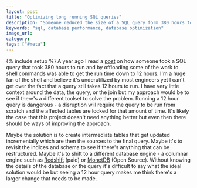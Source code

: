 ```yaml
---
layout: post
title: "Optimizing long running SQL queries"
description: "Someone reduced the size of a SQL query form 380 hours to 12 hours but that still feels slow and likely warrants a different approach."
keywords: "sql, database performance, database optimization"
image_url:
category:
tags: ["#meta"]
---
```

{% include setup %}
A year ago I read a [post](https://www.spinellis.gr/blog/20180805/) on how someone took a SQL query that took 380 hours to run and by offloading some of the work to shell commands was able to get the run time down to 12 hours. I'm a huge fan of the shell and believe it's underutilized by most engineers yet I can't get over the fact that a query still takes 12 hours to run. I have very little context around the data, the query, or the join but my approach would be to see if there's a different toolset to solve the problem. Running a 12 hour query is dangerous - a disruption will require the query to be run from scratch and the affected tables are locked for that amount of time. It's likely the case that this project doesn't need anything better but even then there should be ways of improving the approach.

Maybe the solution is to create intermediate tables that get updated incrementally which are then the sources to the final query. Maybe it's to revisit the indices and schema to see if there's anything that can be restructured. Maybe it's to shift to a different database engine - a columnar engine such as [Redshift](https://aws.amazon.com/redshift/) (paid) or [MonetDB](https://www.monetdb.org) (Open Source). Without knowing the details of the database or the query it's difficult to say what the ideal solution would be but seeing a 12 hour query makes me think there's a larger change that needs to be made.
